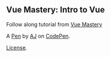 Vue Mastery: Intro to Vue
--------------------------

Follow along tutorial from [Vue Mastery](https://www.vuemastery.com/courses/intro-to-vue-js)

A [Pen](https://codepen.io/ancheetah/pen/NWNqMQe) by [AJ](https://codepen.io/ancheetah) on [CodePen](https://codepen.io).

[License](https://codepen.io/ancheetah/pen/NWNqMQe/license).